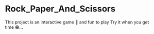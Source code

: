 # Rock_Paper_And_Scissors
This project is an interactive game 🎯 and fun to play 
Try it when you get time 😁...
